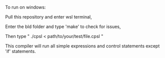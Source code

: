 To run on windows:

Pull this repository and enter wsl terminal,

Enter the bld folder and type 'make' to check for issues,

Then type " ./cpsl < path/to/your/test/file.cpsl "


This compiler will run all simple expressions and control statements except 'if' statements.
